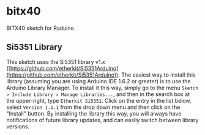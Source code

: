 # bitx40
BITX40 sketch for Raduino

## Si5351 Library

This sketch uses the Si5351 library v1.x ([https://github.com/etherkit/Si5351Arduino](https://github.com/etherkit/Si5351Arduino)). The easiest way to install this library (assuming you are using Arduino IDE 1.6.2 or greater) is to use the Arduino Library Manager.  To install it this way, simply go to the menu `Sketch > Include Library > Manage Libraries...`, and then in the search box at the upper-right, type `Etherkit Si5351`. Click on the entry in the list below, select `Version 1.1.1` from the drop down menu and then click on the "Install" button. By installing the library this way, you will always have notifications of future library updates, and can easily switch between library versions.
